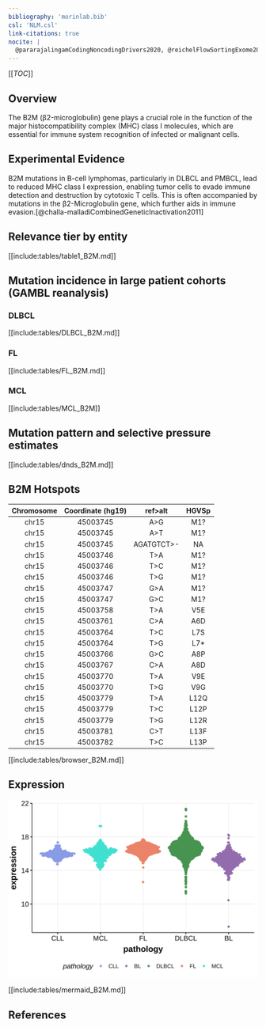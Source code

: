 ```yaml
---
bibliography: 'morinlab.bib'
csl: 'NLM.csl'
link-citations: true
nocite: |
  @pararajalingamCodingNoncodingDrivers2020, @reichelFlowSortingExome2015, @morinFrequentMutationHistonemodifying2011, @challa-malladiCombinedGeneticInactivation2011, 
---
```


[[_TOC_]]

## Overview

The B2M (β2-microglobulin) gene plays a crucial role in the function of the major histocompatibility complex (MHC) class I molecules, which are essential for immune system recognition of infected or malignant cells. 

## Experimental Evidence

B2M mutations in B-cell lymphomas, particularly in DLBCL and PMBCL, lead to reduced MHC class I expression, enabling tumor cells to evade immune detection and destruction by cytotoxic T cells. This is often accompanied by mutations in the β2-Microglobulin gene, which further aids in immune evasion.[@challa-malladiCombinedGeneticInactivation2011]



## Relevance tier by entity

[[include:tables/table1_B2M.md]]

## Mutation incidence in large patient cohorts (GAMBL reanalysis)

### DLBCL
[[include:tables/DLBCL_B2M.md]]

### FL
[[include:tables/FL_B2M.md]]

### MCL
[[include:tables/MCL_B2M]]

## Mutation pattern and selective pressure estimates

[[include:tables/dnds_B2M.md]]

## B2M Hotspots

| Chromosome |Coordinate (hg19) | ref>alt | HGVSp | 
 | :---:| :---: | :--: | :---: |
| chr15 | 45003745 | A>G | M1? |
| chr15 | 45003745 | A>T | M1? |
| chr15 | 45003745 | AGATGTCT>- | NA |
| chr15 | 45003746 | T>A | M1? |
| chr15 | 45003746 | T>C | M1? |
| chr15 | 45003746 | T>G | M1? |
| chr15 | 45003747 | G>A | M1? |
| chr15 | 45003747 | G>C | M1? |
| chr15 | 45003758 | T>A | V5E |
| chr15 | 45003761 | C>A | A6D |
| chr15 | 45003764 | T>C | L7S |
| chr15 | 45003764 | T>G | L7* |
| chr15 | 45003766 | G>C | A8P |
| chr15 | 45003767 | C>A | A8D |
| chr15 | 45003770 | T>A | V9E |
| chr15 | 45003770 | T>G | V9G |
| chr15 | 45003779 | T>A | L12Q |
| chr15 | 45003779 | T>C | L12P |
| chr15 | 45003779 | T>G | L12R |
| chr15 | 45003781 | C>T | L13F |
| chr15 | 45003782 | T>C | L13P |

[[include:tables/browser_B2M.md]]

## Expression
![](images/gene_expression/B2M_by_pathology.svg)

<!-- ORIGIN: morinFrequentMutationHistonemodifying2011 -->
<!-- PMBL: reichelFlowSortingExome2015a -->
<!-- FL: morinFrequentMutationHistonemodifying2011 -->
<!-- MCL: pararajalingamCodingNoncodingDrivers2020 -->
<!-- DLBCL: morinFrequentMutationHistonemodifying2011 -->

[[include:tables/mermaid_B2M.md]]

## References
